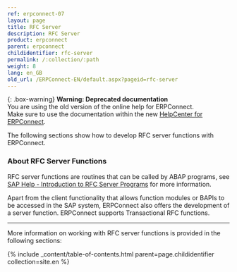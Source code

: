 ```yaml
---
ref: erpconnect-07
layout: page
title: RFC Server
description: RFC Server
product: erpconnect
parent: erpconnect
childidentifier: rfc-server
permalink: /:collection/:path
weight: 8
lang: en_GB
old_url: /ERPConnect-EN/default.aspx?pageid=rfc-server
---
```


{: .box-warning}
**Warning: Deprecated documentation** <br>
You are using the old version of the online help for ERPConnect.<br>
Make sure to use the documentation within the new [HelpCenter for ERPConnect](https://helpcenter.theobald-software.com/erpconnect/documentation/introduction/).

The following sections show how to develop RFC server functions with ERPConnect.

### About RFC Server Functions
RFC server functions are routines that can be called by ABAP programs, see [SAP Help - Introduction to RFC Server Programs](https://help.sap.com/doc/saphelp_srm70/7.0/en-US/22/042990488911d189490000e829fbbd/frameset.htm) for more information. <br>

Apart from the client functionality that allows function modules or BAPIs to be accessed in the SAP system, ERPConnect also offers the development of a server function.
ERPConnect supports Transactional RFC functions. 

****
More information on working with RFC server functions is provided in the following sections:

{% include _content/table-of-contents.html parent=page.childidentifier collection=site.en %}
